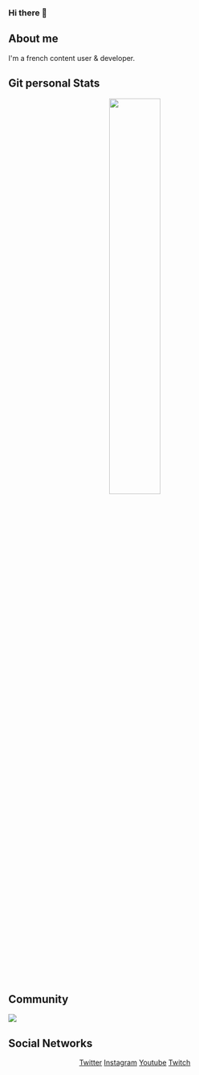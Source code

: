 ### Hi there 👋

## About me
I'm a french content user & developer.

## Git personal Stats
<div align="center">
        <a href="https://ko-fi.com/StopherTv"><img width="45%" src="https://github-readme-stats.vercel.app/api?username=StopherTV&layout=compact&theme=react&hide_border=true&show_icons=true"/></a>
</div>

## Community
  <p><a href="https://discord.gg/WGsnrSGrNZ">
      <img src="https://img.shields.io/discord/813030955598086174?style=for-the-badge&logo=discord&labelColor=7289da&logoColor=white&color=2c2f33&label=Discord"/>
  </a></p>

## Social Networks
  <div align="center">
        <a href="https://twitter.com/StopherOfficiel">Twitter</a>
        <a href="https://www.instagram.com/stopher_officiel">Instagram</a>
        <a href="https://www.youtube.com/c/Stopher">Youtube</a>
        <a href="https://www.twitch.tv/stophertv">Twitch</a>
</div>
<!--
**StopherTv/StopherTv** is a ✨ _special_ ✨ repository because its `README.md` (this file) appears on your GitHub profile.

Here are some ideas to get you started:

- 🔭 I’m currently working on ...
- 🌱 I’m currently learning ...
- 👯 I’m looking to collaborate on ...
- 🤔 I’m looking for help with ...
- 💬 Ask me about ...
- 📫 How to reach me: ...
- 😄 Pronouns: ...
- ⚡ Fun fact: ...
-->
